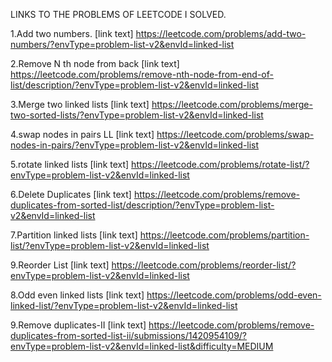 LINKS TO THE PROBLEMS OF LEETCODE I SOLVED.

1.Add two numbers.
[link text] https://leetcode.com/problems/add-two-numbers/?envType=problem-list-v2&envId=linked-list

2.Remove N th node from back
[link text] https://leetcode.com/problems/remove-nth-node-from-end-of-list/description/?envType=problem-list-v2&envId=linked-list

3.Merge two linked lists
[link text] https://leetcode.com/problems/merge-two-sorted-lists/?envType=problem-list-v2&envId=linked-list

4.swap nodes in pairs LL 
[link text] https://leetcode.com/problems/swap-nodes-in-pairs/?envType=problem-list-v2&envId=linked-list

5.rotate linked lists
[link text] https://leetcode.com/problems/rotate-list/?envType=problem-list-v2&envId=linked-list

6.Delete Duplicates
[link text] https://leetcode.com/problems/remove-duplicates-from-sorted-list/description/?envType=problem-list-v2&envId=linked-list

7.Partition linked lists
[link text] https://leetcode.com/problems/partition-list/?envType=problem-list-v2&envId=linked-list

9.Reorder List
[link text] https://leetcode.com/problems/reorder-list/?envType=problem-list-v2&envId=linked-list

8.Odd even linked lists
[link text] https://leetcode.com/problems/odd-even-linked-list/?envType=problem-list-v2&envId=linked-list

9.Remove duplicates-II
[link text] https://leetcode.com/problems/remove-duplicates-from-sorted-list-ii/submissions/1420954109/?envType=problem-list-v2&envId=linked-list&difficulty=MEDIUM
